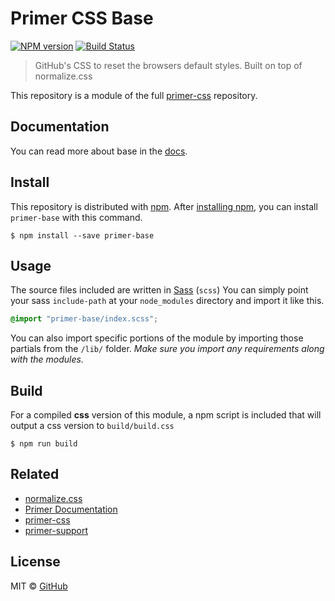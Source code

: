 # Primer CSS Base

[![NPM version](http://img.shields.io/npm/v/primer-base.svg)](https://www.npmjs.org/package/primer-base)
[![Build Status](https://travis-ci.org/primer/base.svg?branch=master)](https://travis-ci.org/primer/base)

> GitHub's CSS to reset the browsers default styles. Built on top of normalize.css

This repository is a module of the full [primer-css][primer] repository.

## Documentation

You can read more about base in the [docs][docs].

## Install

This repository is distributed with [npm][npm]. After [installing npm][install-npm], you can install `primer-base` with this command.

```
$ npm install --save primer-base
```

## Usage

The source files included are written in [Sass][sass] (`scss`) You can simply point your sass `include-path` at your `node_modules` directory and import it like this.

```scss
@import "primer-base/index.scss";
```

You can also import specific portions of the module by importing those partials from the `/lib/` folder. _Make sure you import any requirements along with the modules._

## Build

For a compiled **css** version of this module, a npm script is included that will output a css version to `build/build.css`

```
$ npm run build
```

## Related

* [normalize.css](https://github.com/necolas/normalize.css/)
* [Primer Documentation][docs]
* [primer-css][primer]
* [primer-support][primer-support]

## License

MIT &copy; [GitHub](https://github.com/)

[primer]: https://github.com/primer/primer
[primer-support]: https://github.com/primer/primer-support
[docs]: http://primercss.io/
[npm]: https://www.npmjs.com/
[install-npm]: https://docs.npmjs.com/getting-started/installing-node
[sass]: http://sass-lang.com/
